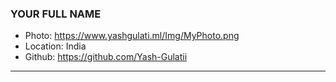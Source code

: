 ### YOUR FULL NAME
- Photo: https://www.yashgulati.ml/Img/MyPhoto.png
- Location: India
- Github: https://github.com/Yash-Gulatii
***
